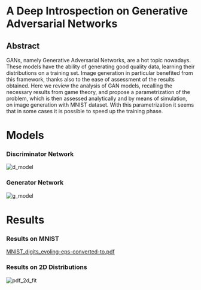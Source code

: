 # A Deep Introspection on Generative Adversarial Networks
## Abstract
GANs, namely Generative Adversarial Networks, are a hot topic nowadays. These models have the ability of generating good quality data, learning their distributions on a training set. Image generation in particular benefited from this framework, thanks also to the ease of assessment of the results obtained. Here we review the analysis of GAN models, recalling the necessary results from game theory, and propose a parametrization of the problem, which is then assessed analytically and by means of simulation, on image generation with MNIST dataset. With this parametrization it seems that in some cases it is possible to speed up the training phase.

# Models

### Discriminator Network
![d_model](https://user-images.githubusercontent.com/31989563/43742680-2b3db04e-99d3-11e8-9a7c-485777c31132.jpg)

### Generator Network
![g_model](https://user-images.githubusercontent.com/31989563/43742683-30a5eb3c-99d3-11e8-8641-1321cc245fc2.png)

# Results
### Results on MNIST
[MNIST_digits_evoling-eps-converted-to.pdf](https://github.com/guglielmocamporese/A-Deep-Introspection-on-Generative-Adversarial-Networks/files/2264204/MNIST_digits_evoling-eps-converted-to.pdf)

### Results on 2D Distributions
![pdf_2d_fit](https://user-images.githubusercontent.com/31989563/43742691-3ddb00f8-99d3-11e8-9dbc-3e15d8bcc34b.png)
